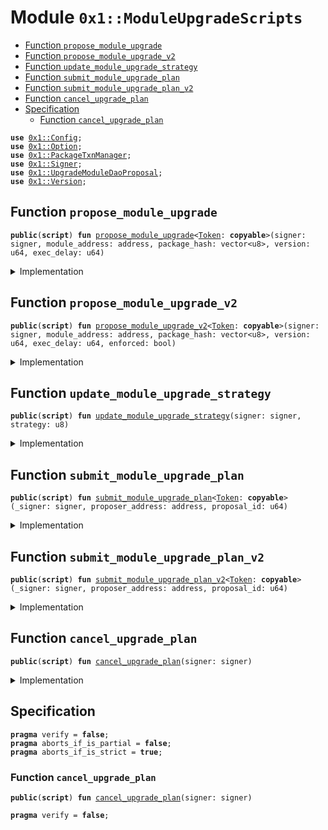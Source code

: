 
<a name="0x1_ModuleUpgradeScripts"></a>

# Module `0x1::ModuleUpgradeScripts`



-  [Function `propose_module_upgrade`](#0x1_ModuleUpgradeScripts_propose_module_upgrade)
-  [Function `propose_module_upgrade_v2`](#0x1_ModuleUpgradeScripts_propose_module_upgrade_v2)
-  [Function `update_module_upgrade_strategy`](#0x1_ModuleUpgradeScripts_update_module_upgrade_strategy)
-  [Function `submit_module_upgrade_plan`](#0x1_ModuleUpgradeScripts_submit_module_upgrade_plan)
-  [Function `submit_module_upgrade_plan_v2`](#0x1_ModuleUpgradeScripts_submit_module_upgrade_plan_v2)
-  [Function `cancel_upgrade_plan`](#0x1_ModuleUpgradeScripts_cancel_upgrade_plan)
-  [Specification](#@Specification_0)
    -  [Function `cancel_upgrade_plan`](#@Specification_0_cancel_upgrade_plan)


<pre><code><b>use</b> <a href="Config.md#0x1_Config">0x1::Config</a>;
<b>use</b> <a href="Option.md#0x1_Option">0x1::Option</a>;
<b>use</b> <a href="PackageTxnManager.md#0x1_PackageTxnManager">0x1::PackageTxnManager</a>;
<b>use</b> <a href="Signer.md#0x1_Signer">0x1::Signer</a>;
<b>use</b> <a href="UpgradeModuleDaoProposal.md#0x1_UpgradeModuleDaoProposal">0x1::UpgradeModuleDaoProposal</a>;
<b>use</b> <a href="Version.md#0x1_Version">0x1::Version</a>;
</code></pre>



<a name="0x1_ModuleUpgradeScripts_propose_module_upgrade"></a>

## Function `propose_module_upgrade`



<pre><code><b>public</b>(<b>script</b>) <b>fun</b> <a href="ModuleUpgradeScripts.md#0x1_ModuleUpgradeScripts_propose_module_upgrade">propose_module_upgrade</a>&lt;<a href="Token.md#0x1_Token">Token</a>: <b>copyable</b>&gt;(signer: signer, module_address: address, package_hash: vector&lt;u8&gt;, version: u64, exec_delay: u64)
</code></pre>



<details>
<summary>Implementation</summary>


<pre><code><b>public</b>(<b>script</b>) <b>fun</b> <a href="ModuleUpgradeScripts.md#0x1_ModuleUpgradeScripts_propose_module_upgrade">propose_module_upgrade</a>&lt;<a href="Token.md#0x1_Token">Token</a>: <b>copy</b> + drop + store&gt;(
    signer: signer,
    module_address: address,
    package_hash: vector&lt;u8&gt;,
    version: u64,
    exec_delay: u64,
) {
    <a href="UpgradeModuleDaoProposal.md#0x1_UpgradeModuleDaoProposal_propose_module_upgrade">UpgradeModuleDaoProposal::propose_module_upgrade</a>&lt;<a href="Token.md#0x1_Token">Token</a>&gt;(
        &signer,
        module_address,
        package_hash,
        version,
        exec_delay,
    );
}
</code></pre>



</details>

<a name="0x1_ModuleUpgradeScripts_propose_module_upgrade_v2"></a>

## Function `propose_module_upgrade_v2`



<pre><code><b>public</b>(<b>script</b>) <b>fun</b> <a href="ModuleUpgradeScripts.md#0x1_ModuleUpgradeScripts_propose_module_upgrade_v2">propose_module_upgrade_v2</a>&lt;<a href="Token.md#0x1_Token">Token</a>: <b>copyable</b>&gt;(signer: signer, module_address: address, package_hash: vector&lt;u8&gt;, version: u64, exec_delay: u64, enforced: bool)
</code></pre>



<details>
<summary>Implementation</summary>


<pre><code><b>public</b>(<b>script</b>) <b>fun</b> <a href="ModuleUpgradeScripts.md#0x1_ModuleUpgradeScripts_propose_module_upgrade_v2">propose_module_upgrade_v2</a>&lt;<a href="Token.md#0x1_Token">Token</a>: <b>copy</b> + drop + store&gt;(
    signer: signer,
    module_address: address,
    package_hash: vector&lt;u8&gt;,
    version: u64,
    exec_delay: u64,
    enforced: bool,
) {
    <a href="UpgradeModuleDaoProposal.md#0x1_UpgradeModuleDaoProposal_propose_module_upgrade_v2">UpgradeModuleDaoProposal::propose_module_upgrade_v2</a>&lt;<a href="Token.md#0x1_Token">Token</a>&gt;(
        &signer,
        module_address,
        package_hash,
        version,
        exec_delay,
        enforced
    );
}
</code></pre>



</details>

<a name="0x1_ModuleUpgradeScripts_update_module_upgrade_strategy"></a>

## Function `update_module_upgrade_strategy`



<pre><code><b>public</b>(<b>script</b>) <b>fun</b> <a href="ModuleUpgradeScripts.md#0x1_ModuleUpgradeScripts_update_module_upgrade_strategy">update_module_upgrade_strategy</a>(signer: signer, strategy: u8)
</code></pre>



<details>
<summary>Implementation</summary>


<pre><code><b>public</b>(<b>script</b>) <b>fun</b> <a href="ModuleUpgradeScripts.md#0x1_ModuleUpgradeScripts_update_module_upgrade_strategy">update_module_upgrade_strategy</a>(
    signer: signer,
    strategy: u8,
) {
    // 1. check version
    <b>if</b> (strategy == <a href="PackageTxnManager.md#0x1_PackageTxnManager_get_strategy_two_phase">PackageTxnManager::get_strategy_two_phase</a>()) {
        <b>if</b> (!<a href="Config.md#0x1_Config_config_exist_by_address">Config::config_exist_by_address</a>&lt;<a href="Version.md#0x1_Version_Version">Version::Version</a>&gt;(<a href="Signer.md#0x1_Signer_address_of">Signer::address_of</a>(&signer))) {
            <a href="Config.md#0x1_Config_publish_new_config">Config::publish_new_config</a>&lt;<a href="Version.md#0x1_Version_Version">Version::Version</a>&gt;(&signer, <a href="Version.md#0x1_Version_new_version">Version::new_version</a>(1));
        }
    };

    // 2. <b>update</b> strategy
    <a href="PackageTxnManager.md#0x1_PackageTxnManager_update_module_upgrade_strategy">PackageTxnManager::update_module_upgrade_strategy</a>(
        &signer,
        strategy,
        <a href="Option.md#0x1_Option_none">Option::none</a>&lt;u64&gt;(),
    );
}
</code></pre>



</details>

<a name="0x1_ModuleUpgradeScripts_submit_module_upgrade_plan"></a>

## Function `submit_module_upgrade_plan`



<pre><code><b>public</b>(<b>script</b>) <b>fun</b> <a href="ModuleUpgradeScripts.md#0x1_ModuleUpgradeScripts_submit_module_upgrade_plan">submit_module_upgrade_plan</a>&lt;<a href="Token.md#0x1_Token">Token</a>: <b>copyable</b>&gt;(_signer: signer, proposer_address: address, proposal_id: u64)
</code></pre>



<details>
<summary>Implementation</summary>


<pre><code><b>public</b>(<b>script</b>) <b>fun</b> <a href="ModuleUpgradeScripts.md#0x1_ModuleUpgradeScripts_submit_module_upgrade_plan">submit_module_upgrade_plan</a>&lt;<a href="Token.md#0x1_Token">Token</a>: <b>copy</b> + drop + store&gt;(
    _signer: signer,
    proposer_address: address,
    proposal_id: u64,
) {
    <a href="UpgradeModuleDaoProposal.md#0x1_UpgradeModuleDaoProposal_submit_module_upgrade_plan">UpgradeModuleDaoProposal::submit_module_upgrade_plan</a>&lt;<a href="Token.md#0x1_Token">Token</a>&gt;(proposer_address, proposal_id);
}
</code></pre>



</details>

<a name="0x1_ModuleUpgradeScripts_submit_module_upgrade_plan_v2"></a>

## Function `submit_module_upgrade_plan_v2`



<pre><code><b>public</b>(<b>script</b>) <b>fun</b> <a href="ModuleUpgradeScripts.md#0x1_ModuleUpgradeScripts_submit_module_upgrade_plan_v2">submit_module_upgrade_plan_v2</a>&lt;<a href="Token.md#0x1_Token">Token</a>: <b>copyable</b>&gt;(_signer: signer, proposer_address: address, proposal_id: u64)
</code></pre>



<details>
<summary>Implementation</summary>


<pre><code><b>public</b>(<b>script</b>) <b>fun</b> <a href="ModuleUpgradeScripts.md#0x1_ModuleUpgradeScripts_submit_module_upgrade_plan_v2">submit_module_upgrade_plan_v2</a>&lt;<a href="Token.md#0x1_Token">Token</a>: <b>copy</b> + drop + store&gt;(
    _signer: signer,
    proposer_address: address,
    proposal_id: u64,
) {
    <a href="UpgradeModuleDaoProposal.md#0x1_UpgradeModuleDaoProposal_submit_module_upgrade_plan_v2">UpgradeModuleDaoProposal::submit_module_upgrade_plan_v2</a>&lt;<a href="Token.md#0x1_Token">Token</a>&gt;(proposer_address, proposal_id);
}
</code></pre>



</details>

<a name="0x1_ModuleUpgradeScripts_cancel_upgrade_plan"></a>

## Function `cancel_upgrade_plan`



<pre><code><b>public</b>(<b>script</b>) <b>fun</b> <a href="ModuleUpgradeScripts.md#0x1_ModuleUpgradeScripts_cancel_upgrade_plan">cancel_upgrade_plan</a>(signer: signer)
</code></pre>



<details>
<summary>Implementation</summary>


<pre><code><b>public</b>(<b>script</b>) <b>fun</b> <a href="ModuleUpgradeScripts.md#0x1_ModuleUpgradeScripts_cancel_upgrade_plan">cancel_upgrade_plan</a>(
    signer: signer,
) {
    <a href="PackageTxnManager.md#0x1_PackageTxnManager_cancel_upgrade_plan">PackageTxnManager::cancel_upgrade_plan</a>(&signer);
}
</code></pre>



</details>

<a name="@Specification_0"></a>

## Specification



<pre><code><b>pragma</b> verify = <b>false</b>;
<b>pragma</b> aborts_if_is_partial = <b>false</b>;
<b>pragma</b> aborts_if_is_strict = <b>true</b>;
</code></pre>



<a name="@Specification_0_cancel_upgrade_plan"></a>

### Function `cancel_upgrade_plan`


<pre><code><b>public</b>(<b>script</b>) <b>fun</b> <a href="ModuleUpgradeScripts.md#0x1_ModuleUpgradeScripts_cancel_upgrade_plan">cancel_upgrade_plan</a>(signer: signer)
</code></pre>




<pre><code><b>pragma</b> verify = <b>false</b>;
</code></pre>
